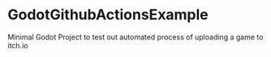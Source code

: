 # GodotGithubActionsExample
Minimal Godot Project to test out automated process of uploading a game to itch.io

